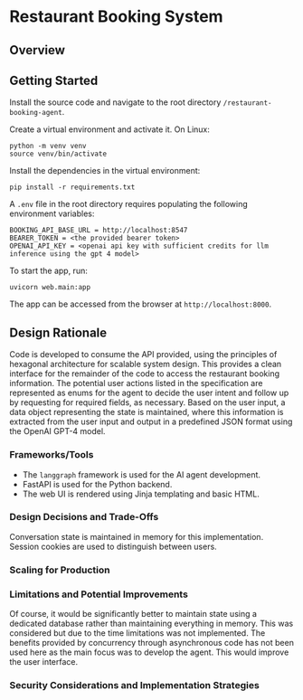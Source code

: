 # Restaurant Booking System

## Overview

## Getting Started
Install the source code and navigate to the root directory `/restaurant-booking-agent`.

Create a virtual environment and activate it. On Linux:
```
python -m venv venv
source venv/bin/activate
```
Install the dependencies in the virtual environment:
```
pip install -r requirements.txt
```

A `.env` file in the root directory requires populating the following environment variables:
```
BOOKING_API_BASE_URL = http://localhost:8547
BEARER_TOKEN = <the provided bearer token>
OPENAI_API_KEY = <openai api key with sufficient credits for llm inference using the gpt 4 model>
```

To start the app, run:
```
uvicorn web.main:app
```
The app can be accessed from the browser at `http://localhost:8000`.

## Design Rationale
Code is developed to consume the API provided, using the principles of hexagonal architecture for scalable system design. This provides a clean interface for the remainder of the code to access the restaurant booking information. The potential user actions listed in the specification are represented as enums for the agent to decide the user intent and follow up by requesting for required fields, as necessary. Based on the user input, a data object representing the state is maintained, where this information is extracted from the user input and output in a predefined JSON format using the OpenAI GPT-4 model.

### Frameworks/Tools
- The `langgraph` framework is used for the AI agent development. 
- FastAPI is used for the Python backend.
- The web UI is rendered using Jinja templating and basic HTML.

### Design Decisions and Trade-Offs
Conversation state is maintained in memory for this implementation.
Session cookies are used to distinguish between users.

### Scaling for Production

### Limitations and Potential Improvements
Of course, it would be significantly better to maintain state using a dedicated database rather than maintaining everything in memory. This was considered but due to the time limitations was not implemented.
The benefits provided by concurrency through asynchronous code has not been used here as the main focus was to develop the agent. This would improve the user interface.

### Security Considerations and Implementation Strategies
